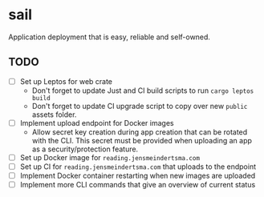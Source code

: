 # sail

Application deployment that is easy, reliable and self-owned.

## TODO
- [ ] Set up Leptos for web crate
    - Don't forget to update Just and CI build scripts to run `cargo leptos build`
    - Don't forget to update CI upgrade script to copy over new `public` assets folder.
- [ ] Implement upload endpoint for Docker images
    - Allow secret key creation during app creation that can be rotated with the CLI. This secret must be provided when uploading an app as a security/protection feature.
- [ ] Set up Docker image for `reading.jensmeindertsma.com`
- [ ] Set up CI for `reading.jensmeindertsma.com` that uploads to the endpoint
- [ ] Implement Docker container restarting when new images are uploaded
- [ ] Implement more CLI commands that give an overview of current status